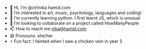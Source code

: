- 👋 Hi, I’m @ctrlnika hamid.com
- 👀 I’m interested in art, music, psychology, languages and coding!
- 🌱 I’m currently learning python. I first learnt JS, which is unusual
- 💞️ I’m looking to collaborate on a project called HowManyPeople
- 📫 How to reach me nika@hamid.com
- 😄 Pronouns: she/her
- ⚡ Fun fact: I fainted when I saw a chicken vein in year 3

<!---
ctrlnika/ctrlnika is a ✨ special ✨ repository because its `README.md` (this file) appears on your GitHub profile.
You can click the Preview link to take a look at your changes.
--->

